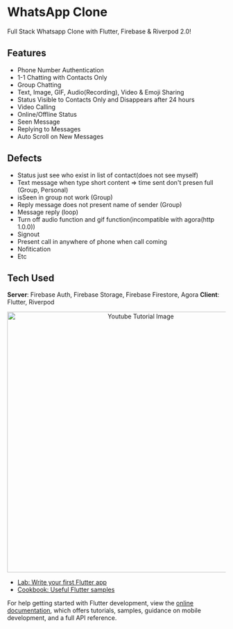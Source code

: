 # WhatsApp Clone

Full Stack Whatsapp Clone with Flutter, Firebase & Riverpod 2.0!

## Features
- Phone Number Authentication
- 1-1 Chatting with Contacts Only
- Group Chatting
- Text, Image, GIF, Audio(Recording), Video & Emoji Sharing
- Status Visible to Contacts Only and Disappears after 24 hours
- Video Calling
- Online/Offline Status
- Seen Message
- Replying to Messages
- Auto Scroll on New Messages

## Defects
- Status just see who exist in list of contact(does not see myself)
- Text message when type short content => time sent don't presen full (Group, Personal)
- isSeen in group not work (Group)
- Reply message does not present name of sender (Group)
- Message reply (loop)
- Turn off audio function and gif function(incompatible with agora(http 1.0.0))
- Signout
- Present call in anywhere of phone when call coming
- Nofitication
- Etc

## Tech Used
**Server**: Firebase Auth, Firebase Storage, Firebase Firestore, Agora
**Client**: Flutter, Riverpod

<p align="center">
  <img width="600" src="https://blog.mspy.com/wp-content/uploads/2022/02/whatsapp_clone.png" alt="Youtube Tutorial Image">
</p>

- [Lab: Write your first Flutter app](https://docs.flutter.dev/get-started/codelab)
- [Cookbook: Useful Flutter samples](https://docs.flutter.dev/cookbook)

For help getting started with Flutter development, view the
[online documentation](https://docs.flutter.dev/), which offers tutorials,
samples, guidance on mobile development, and a full API reference.
